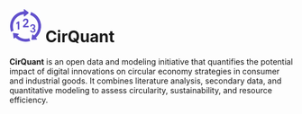 # ![DatAdapt_logo](images/CirQuant_logo_vsmall.png) CirQuant

**CirQuant** is an open data and modeling initiative that quantifies the potential impact of digital innovations on circular economy strategies in consumer and industrial goods. It combines literature analysis, secondary data, and quantitative modeling to assess circularity, sustainability, and resource efficiency.
